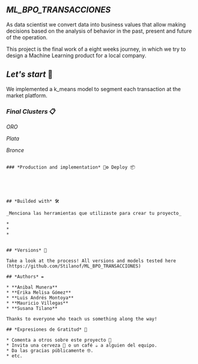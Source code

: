 ## *ML_BPO_TRANSACCIONES*

As data scientist we convert data into business values that allow making decisions based on the analysis of behavior in the past, present and future of the operation. 

This project is the final work of a eight weeks journey, in which we try to design a Machine Learning product for a local company.  

## *Let's start* 🚀

We implemented a k_means model to segment each transaction at the market platform.

### *Final Clusters* 📋

_ORO_

_Plata_

_Bronce_

```

### *Production and implementation* 🔧⚙️ Deploy 📦





## *Builded with* 🛠️

_Menciona las herramientas que utilizaste para crear tu proyecto_

* 
* 
* 


## *Versions* 📌

Take a look at the process! All versions and models tested here (https://github.com/Stilanof/ML_BPO_TRANSACCIONES)

## *Authors* ✒️

* **Anibal Munera** 
* **Erika Melisa Gómez** 
* **Luis Andrés Montoya** 
* **Mauricio Villegas** 
* **Susana Tilano** 

Thanks to everyone who teach us something along the way! 

## *Expresiones de Gratitud* 🎁

* Comenta a otros sobre este proyecto 📢
* Invita una cerveza 🍺 o un café ☕ a alguien del equipo. 
* Da las gracias públicamente 🤓.
* etc.
